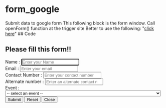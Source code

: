 # form_google
Submit data to google form
    This following block is the form window.
    Call openForm() function at the trigger site
    Better to use the following:
        "<a href="#" onclick="openForm()">click here</a>"
    ## Code
    <link rel="stylesheet" href="close.css">
    <link rel="stylesheet" href="form.css">
    <div id="floating_window" class="display_none div_to_toggle">
        <form class="form">
            <div class="headers_in_form">
                <h2>Please fill this form!!</h2>
                <div class="close_icon" onclick="closeForm()"></div>
            </div>
            <label for="Name">Name : </label>
            <input name="Name" type="text" placeholder="Enter your Name" required autofocus>
            <br>
            <label for="Email">Email : </label>
            <input name="Email" type="email" placeholder="Enter your email" required>
            <br>
            <label for="Phone">Contact Number : </label>
            <input name="Phone" type="number" placeholder="Enter your contact number" required>
            <br>
            <label for="Alternate_Phone">Alternate number : </label>
            <input name="Alternate_Phone" type="number" placeholder="Enter an alternate contact number">
            <br>
            <label for="Event">Event : </label>
            <select name="Event" id="Event" required>
                <option disabled selected value="">-- select an event --</option>
                <option disabled value="">The following events are from Bandipur House, IIT Madras BS</option>
                <option value="Wisdom_Unplugged">Wisdom Unplugged</option>
                <option value="Mind_Benders">Mind Benders</option>
                <option value="Bytes_of_Brilliance">Bytes of Brilliance</option>
                <option value="Eco-Hackathon">Eco - Hackathon</option>
                <option value="The_Respawn_Cup">The Respawn Cup</option>
                <option value="Cyrptic_Hunt">Cryptic Hunt</option>
                <option value="Crack_The_Code_2.0">Crack The Code 2.0</option>
                <option value="Invisible_Logic">Invisible Logic</option>
                <option value="The_Julia_Workshop">The Julia Workshop</option>
                <option value="The_Spotlight_Saga">The Spotlight Saga</option>
                <option value="Beyond_The_Beats">Beyond The Beats</option>
                <option value="Voices_of_the_Spectrum">Voices of the Spectrum</option>
                <option value="Mic&Mischief">Mic & Mischief</option>
                <option disabled value="">The following events are from Vivekananda School of Engineering & Technology</option>
                <option value="Tech_Talk">Tech Talk</option>
                <option value="Science_Quiz">Science Quiz</option>
                <option value="Ideathon">Ideathon</option>
                <option value="Drone_Racing">Drone Racing</option>
                <option value="Gaming_Competition">Gaming Competition</option>
                <option value="Zunk_Yard_Competition">Zunk Yard Competition</option>
                <option value="Robo_Competition">Robo Competition</option>
                <option value="Dance_Competition">Dance Competition</option>
                <option value="Singing_Competition">Singing Competition</option>
                <option value="Rangoli_Competition">Rangoli Competition</option>
                <option value="Painting_Competition">Painting Competition</option>
            </select>
            <br>
            <div class="buttons_in_form">
                <button class="submit" type="submit">Submit</button>
                <button class="reset" type="reset">Reset</button>
                <button onclick="closeForm()" class="close" type="reset">Close</button>
            </div>
        </form>
    </div>
    <script src="form.js"></script>
    <!-- End of form section -->
